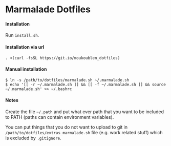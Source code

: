 # Marmalade Dotfiles

#### Installation

Run `install.sh`.

#### Installation via url

```
. <(curl -fsSL https://git.io/moukoublen_dotfiles)
```

#### Manual installation

```console
$ ln -s /path/to/dotfiles/marmalade.sh ~/.marmalade.sh
$ echo '[[ -r ~/.marmalade.sh ]] && [[ -f ~/.marmalade.sh ]] && source ~/.marmalade.sh' >> ~/.bashrc
```

#### Notes

Create the file `~/.path` and put what ever path that you want to be included to PATH (paths can contain environment variables).


You can put things that you do not want to upload to git in `/path/to/dotfiles/extras_marmalade.sh` file (e.g. work related stuff) which is excluded by `.gitignore`.
